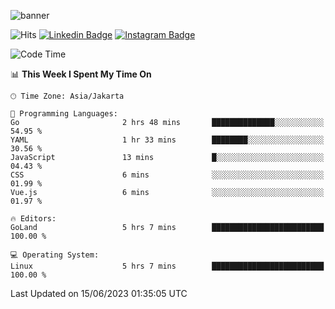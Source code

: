 ![banner](https://readme-typing-svg.herokuapp.com/?lines=Hello,+There!+👋;This+is+ryanbekhen....;Nice+to+meet+you!&center=false)

![Hits](https://hits.seeyoufarm.com/api/count/incr/badge.svg?url=https%3A%2F%2Fgithub.com%2Fryanbekhen%2Fhit-counter&count_bg=%2379C83D&title_bg=%23555555&icon=github.svg&icon_color=%23E7E7E7&title=Provile+views&edge_flat=true)
[![Linkedin Badge](https://img.shields.io/badge/-LinkedIn-0e76a8?style=flat-square&logo=Linkedin&logoColor=white)](https://linkedin.com/in/ryanbekhen)
[![Instagram Badge](https://img.shields.io/badge/-Instagram-e4405f?style=flat-square&logo=Instagram&logoColor=white)](https://instagram.com/ryanbekhen.dev/)

<!--START_SECTION:waka-->
![Code Time](http://img.shields.io/badge/Code%20Time-363%20hrs%2056%20mins-blue)

📊 **This Week I Spent My Time On** 

```text
🕑︎ Time Zone: Asia/Jakarta

💬 Programming Languages: 
Go                       2 hrs 48 mins       ██████████████░░░░░░░░░░░   54.95 % 
YAML                     1 hr 33 mins        ████████░░░░░░░░░░░░░░░░░   30.56 % 
JavaScript               13 mins             █░░░░░░░░░░░░░░░░░░░░░░░░   04.43 % 
CSS                      6 mins              ░░░░░░░░░░░░░░░░░░░░░░░░░   01.99 % 
Vue.js                   6 mins              ░░░░░░░░░░░░░░░░░░░░░░░░░   01.97 % 

🔥 Editors: 
GoLand                   5 hrs 7 mins        █████████████████████████   100.00 % 

💻 Operating System: 
Linux                    5 hrs 7 mins        █████████████████████████   100.00 % 
```


 Last Updated on 15/06/2023 01:35:05 UTC
<!--END_SECTION:waka-->
